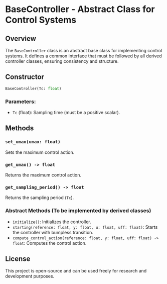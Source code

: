 # BaseController - Abstract Class for Control Systems

## Overview
The `BaseController` class is an abstract base class for implementing control systems. It defines a common interface that must be followed by all derived controller classes, ensuring consistency and structure.


## Constructor
```python
BaseController(Tc: float)
```
### Parameters:
- `Tc` (float): Sampling time (must be a positive scalar).

## Methods
### `set_umax(umax: float)`
Sets the maximum control action.

### `get_umax() -> float`
Returns the maximum control action.

### `get_sampling_period() -> float`
Returns the sampling period (`Tc`).

### Abstract Methods (To be implemented by derived classes)
- `initialize()`: Initializes the controller.
- `starting(reference: float, y: float, u: float, uff: float)`: Starts the controller with bumpless transition.
- `compute_control_action(reference: float, y: float, uff: float) -> float`: Computes the control action.

## License
This project is open-source and can be used freely for research and development purposes.

